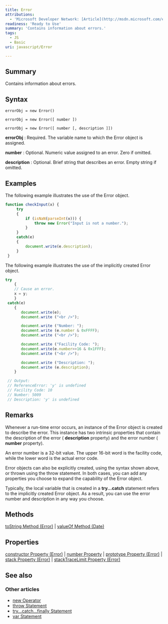 ```yaml
---
title: Error
attributions:
  - 'Microsoft Developer Network: [Article](http://msdn.microsoft.com/en-us/library/ie/dww52sbt(v=vs.94).aspx)'
readiness: 'Ready to Use'
summary: 'Contains information about errors.'
tags:
  - JS
  - Basic
uri: javascript/Error

---
```

## Summary

Contains information about errors.

## Syntax

    errorObj = new Error()

    errorObj = new Error([ number ])

    errorObj = new Error([ number [, description ]])

**errorObj**
:   Required. The variable name to which the Error object is assigned.

**number**
:   Optional. Numeric value assigned to an error. Zero if omitted.

**description**
:   Optional. Brief string that describes an error. Empty string if omitted.

## Examples

The following example illustrates the use of the Error object.

``` js
function checkInput(x) {
     try
     {
         if (isNaN(parseInt(x))) {
             throw new Error("Input is not a number.");
         }
     }
     catch(e)
     {
         document.write(e.description);
     }
 }
```

The following example illustrates the use of the implicitly created Error object.

``` js
try
    {
    // Cause an error.
    x = y;
    }
 catch(e)
    {
       document.write(e);
       document.write ("<br />");

       document.write ("Number: ");
       document.write (e.number & 0xFFFF);
       document.write ("<br />");

       document.write ("Facility Code: ");
       document.write(e.number>>16 & 0x1FFF);
       document.write ("<br />");

       document.write ("Description: ");
       document.write (e.description);
    }

 // Output:
 // ReferenceError: 'y' is undefined
 // Facility Code: 10
 // Number: 5009
 // Description: 'y' is undefined
```

## Remarks

Whenever a run-time error occurs, an instance of the Error object is created to describe the error. This instance has two intrinsic properties that contain the description of the error ( **description** property) and the error number ( **number** property).

An error number is a 32-bit value. The upper 16-bit word is the facility code, while the lower word is the actual error code.

Error objects can also be explicitly created, using the syntax shown above, or thrown using the throw statement. In both cases, you can add any properties you choose to expand the capability of the Error object.

Typically, the local variable that is created in a **try...catch** statement refers to the implicitly created Error object. As a result, you can use the error number and description in any way you choose.

## Methods

[toString Method (Error)](/javascript/Error/toString) | [valueOf Method (Date)](/javascript/Date/valueOf)

## Properties

[constructor Property (Error)](/javascript/Error/constructor) | [number Property](/javascript/Error/description) | [prototype Property (Error)](/javascript/Error/prototype) | [stack Property (Error)](/javascript/Error/stack) | [stackTraceLimit Property (Error)](/javascript/Error/stackTraceLimit)

## See also

### Other articles

-   [new Operator](/javascript/operators/new)
-   [throw Statement](/javascript/statements/throw)
-   [try...catch...finally Statement](/javascript/statements/try_catch_finally)
-   [var Statement](/javascript/statements/var)

